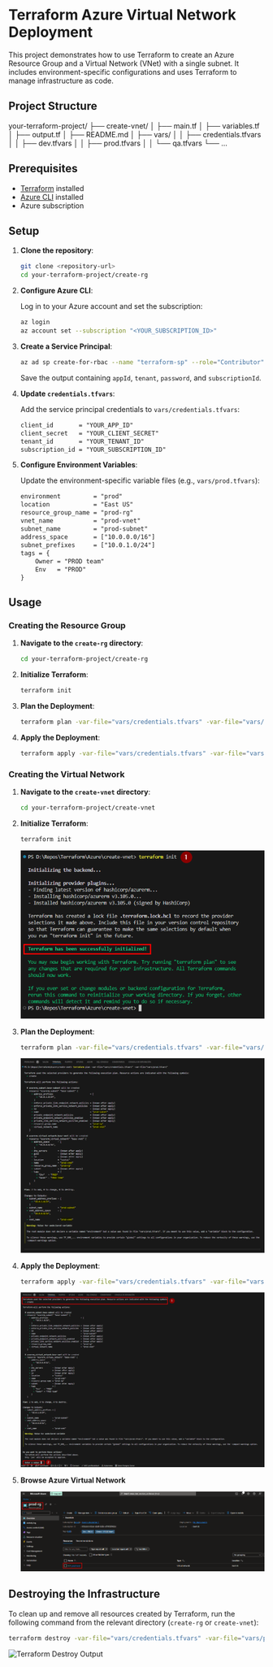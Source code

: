 # Terraform Azure Virtual Network Deployment

This project demonstrates how to use Terraform to create an Azure Resource Group and a Virtual Network (VNet) with a single subnet. It includes environment-specific configurations and uses Terraform to manage infrastructure as code.

## Project Structure


your-terraform-project/
├── create-vnet/
│ ├── main.tf
│ ├── variables.tf
│ ├── output.tf
│ ├── README.md
│ ├── vars/
│ │ ├── credentials.tfvars
│ │ ├── dev.tfvars
│ │ ├── prod.tfvars
│ │ └── qa.tfvars
└── ...

## Prerequisites

- [Terraform](https://www.terraform.io/downloads.html) installed
- [Azure CLI](https://docs.microsoft.com/en-us/cli/azure/install-azure-cli) installed
- Azure subscription

## Setup

1. **Clone the repository**:

    ```bash
    git clone <repository-url>
    cd your-terraform-project/create-rg
    ```

2. **Configure Azure CLI**:

    Log in to your Azure account and set the subscription:

    ```bash
    az login
    az account set --subscription "<YOUR_SUBSCRIPTION_ID>"
    ```

3. **Create a Service Principal**:

    ```bash
    az ad sp create-for-rbac --name "terraform-sp" --role="Contributor" --scopes="/subscriptions/<YOUR_SUBSCRIPTION_ID>"
    ```

    Save the output containing `appId`, `tenant`, `password`, and `subscriptionId`.

4. **Update `credentials.tfvars`**:

    Add the service principal credentials to `vars/credentials.tfvars`:

    ```hcl
    client_id       = "YOUR_APP_ID"
    client_secret   = "YOUR_CLIENT_SECRET"
    tenant_id       = "YOUR_TENANT_ID"
    subscription_id = "YOUR_SUBSCRIPTION_ID"
    ```

5. **Configure Environment Variables**:

    Update the environment-specific variable files (e.g., `vars/prod.tfvars`):

    ```hcl
    environment         = "prod"
    location            = "East US"
    resource_group_name = "prod-rg"
    vnet_name           = "prod-vnet"
    subnet_name         = "prod-subnet"
    address_space       = ["10.0.0.0/16"]
    subnet_prefixes     = ["10.0.1.0/24"]
    tags = {
        Owner = "PROD team"
        Env   = "PROD"
    }
    ```

## Usage

### Creating the Resource Group

1. **Navigate to the `create-rg` directory**:

    ```bash
    cd your-terraform-project/create-rg
    ```

2. **Initialize Terraform**:

    ```bash
    terraform init
    ```

3. **Plan the Deployment**:

    ```bash
    terraform plan -var-file="vars/credentials.tfvars" -var-file="vars/prod.tfvars"
    ```

4. **Apply the Deployment**:

    ```bash
    terraform apply -var-file="vars/credentials.tfvars" -var-file="vars/prod.tfvars"
    ```

### Creating the Virtual Network

1. **Navigate to the `create-vnet` directory**:

    ```bash
    cd your-terraform-project/create-vnet
    ```

2. **Initialize Terraform**:

    ```bash
    terraform init
    ```

    ![Terraform Init Output](./img/terraform-init-output.png)

3. **Plan the Deployment**:

    ```bash
    terraform plan -var-file="vars/credentials.tfvars" -var-file="vars/prod.tfvars"
    ```

    ![Terraform Plan Output](./img/terraform-plan-output.png)

4. **Apply the Deployment**:

    ```bash
    terraform apply -var-file="vars/credentials.tfvars" -var-file="vars/prod.tfvars"
    ```

    ![Terraform Apply Output](./img/terraform-apply-output.png)

5. **Browse Azure Virtual Network**

    ![azure-vent-git](./img/azure-vnet-gui.png)

## Destroying the Infrastructure

To clean up and remove all resources created by Terraform, run the following command from the relevant directory (`create-rg` or `create-vnet`):

```bash
terraform destroy -var-file="vars/credentials.tfvars" -var-file="vars/prod.tfvars"
```

![Terraform Destroy Output](./img/terraform-plan-output_1.png)


